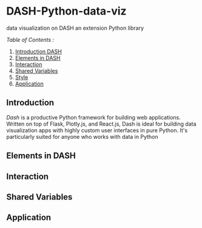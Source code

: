 # DASH-Python-data-viz
data visualization on DASH an extension Python library 

*_Table of Contents_ :*

1. [Introduction DASH](#introduction)
2. [Elements in DASH](#elements-in-dash)
3. [Interaction](#interaction)
4. [Shared Variables](#shared-variables)
5. [Style](#style)
6. [Application](#application)


## Introduction

_Dash_ is a productive Python framework for building web applications. Written on top of Flask, Plotly.js, and React.js, Dash is ideal for building data visualization apps with highly custom user interfaces in pure Python. It's particularly suited for anyone who works with data in Python

## Elements in DASH
## Interaction
## Shared Variables
## Application
